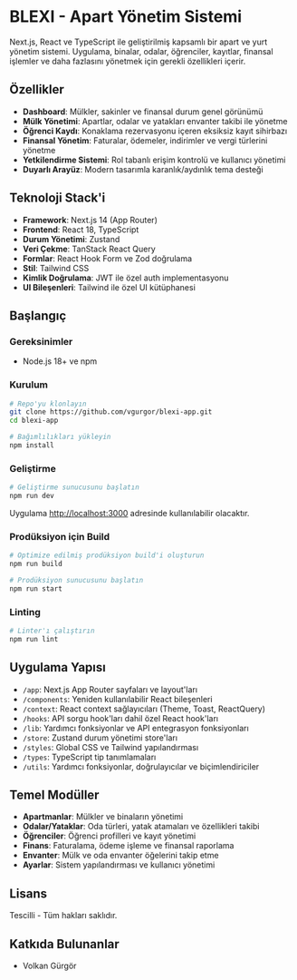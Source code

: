# BLEXI - Apart Yönetim Sistemi

Next.js, React ve TypeScript ile geliştirilmiş kapsamlı bir apart ve yurt yönetim sistemi. Uygulama, binalar, odalar, öğrenciler, kayıtlar, finansal işlemler ve daha fazlasını yönetmek için gerekli özellikleri içerir.

## Özellikler

- **Dashboard**: Mülkler, sakinler ve finansal durum genel görünümü
- **Mülk Yönetimi**: Apartlar, odalar ve yatakları envanter takibi ile yönetme
- **Öğrenci Kaydı**: Konaklama rezervasyonu içeren eksiksiz kayıt sihirbazı
- **Finansal Yönetim**: Faturalar, ödemeler, indirimler ve vergi türlerini yönetme
- **Yetkilendirme Sistemi**: Rol tabanlı erişim kontrolü ve kullanıcı yönetimi
- **Duyarlı Arayüz**: Modern tasarımla karanlık/aydınlık tema desteği

## Teknoloji Stack'i

- **Framework**: Next.js 14 (App Router)
- **Frontend**: React 18, TypeScript
- **Durum Yönetimi**: Zustand
- **Veri Çekme**: TanStack React Query
- **Formlar**: React Hook Form ve Zod doğrulama
- **Stil**: Tailwind CSS
- **Kimlik Doğrulama**: JWT ile özel auth implementasyonu
- **UI Bileşenleri**: Tailwind ile özel UI kütüphanesi

## Başlangıç

### Gereksinimler

- Node.js 18+ ve npm

### Kurulum

```bash
# Repo'yu klonlayın
git clone https://github.com/vgurgor/blexi-app.git
cd blexi-app

# Bağımlılıkları yükleyin
npm install
```

### Geliştirme

```bash
# Geliştirme sunucusunu başlatın
npm run dev
```

Uygulama [http://localhost:3000](http://localhost:3000) adresinde kullanılabilir olacaktır.

### Prodüksiyon için Build

```bash
# Optimize edilmiş prodüksiyon build'i oluşturun
npm run build

# Prodüksiyon sunucusunu başlatın
npm run start
```

### Linting

```bash
# Linter'ı çalıştırın
npm run lint
```

## Uygulama Yapısı

- `/app`: Next.js App Router sayfaları ve layout'ları
- `/components`: Yeniden kullanılabilir React bileşenleri
- `/context`: React context sağlayıcıları (Theme, Toast, ReactQuery)
- `/hooks`: API sorgu hook'ları dahil özel React hook'ları
- `/lib`: Yardımcı fonksiyonlar ve API entegrasyon fonksiyonları
- `/store`: Zustand durum yönetimi store'ları
- `/styles`: Global CSS ve Tailwind yapılandırması
- `/types`: TypeScript tip tanımlamaları
- `/utils`: Yardımcı fonksiyonlar, doğrulayıcılar ve biçimlendiriciler

## Temel Modüller

- **Apartmanlar**: Mülkler ve binaların yönetimi
- **Odalar/Yataklar**: Oda türleri, yatak atamaları ve özellikleri takibi
- **Öğrenciler**: Öğrenci profilleri ve kayıt yönetimi
- **Finans**: Faturalama, ödeme işleme ve finansal raporlama
- **Envanter**: Mülk ve oda envanter öğelerini takip etme
- **Ayarlar**: Sistem yapılandırması ve kullanıcı yönetimi

## Lisans

Tescilli - Tüm hakları saklıdır.

## Katkıda Bulunanlar

- Volkan Gürgör